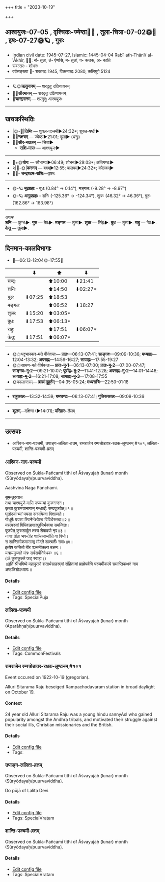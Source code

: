 +++
title = "2023-10-19"

+++
## आश्वयुजः-07-05  ,  वृश्चिकः-ज्येष्ठा🌛🌌  ,  तुला-चित्रा-07-02🌞🌌  ,  इषः-07-27🌞🪐  ,  गुरुः
- Indian civil date: 1945-07-27, Islamic: 1445-04-04 Rabīʿ ath-Thānī/ al-ʾĀkhir, 🌌🌞: सं- तुला, तं- ऐप्पसि, म- तुलां, प- कत्तक, अ- काति
- संवत्सरः - शोभनः
- वर्षसङ्ख्या 🌛- शकाब्दः 1945, विक्रमाब्दः 2080, कलियुगे 5124
___________________
- 🪐🌞**ऋतुमानम्** — शरदृतुः दक्षिणायनम्
- 🌌🌞**सौरमानम्** — शरदृतुः दक्षिणायनम्
- 🌛**चान्द्रमानम्** — शरदृतुः आश्वयुजः
___________________


## खचक्रस्थितिः
- |🌞-🌛|**तिथिः** — शुक्ल-पञ्चमी►24:32*; शुक्ल-षष्ठी►  
- 🌌🌛**नक्षत्रम्** — ज्येष्ठा►21:01; मूला► (धनुः)  
- 🌌🌞**सौर-नक्षत्रम्** — चित्रा►  
  - **राशि-मासः** — आश्वयुजः► 
___________________
- 🌛+🌞**योगः** — सौभाग्यः►06:49; शोभनः►29:03*; अतिगण्डः►  
- २|🌛-🌞|**करणम्** — बवम्►12:55; बालवम्►24:32*; कौलवम्►  
- 🌌🌛- **चन्द्राष्टम-राशिः**—वृषभः  
___________________
- 🌞-🪐 **मूढग्रहाः** - बुधः (0.84° → 0.14°), मङ्गलः (-9.28° → -8.97°)
- 🌞-🪐 **अमूढग्रहाः** - शनिः (-125.36° → -124.34°), शुक्रः (46.32° → 46.36°), गुरुः (162.86° → 163.98°)
___________________
राशयः  
**शनि** — कुम्भः►. **गुरु** — मेषः►. **मङ्गल** — तुला►. **शुक्र** — सिंहः►. **बुध** — तुला►. **राहु** — मेषः►. **केतु** — तुला►. 
___________________


## दिनमान-कालविभागाः
- 🌅—06:13-12:04🌞-17:55🌇  

|      |⬇     |⬆     |⬇     |
|------|-----|-----|------|
|चन्द्रः|     |⬆10:00 |⬇21:41 |
|शनिः   |     |⬆14:50 |⬇02:27*|
|गुरुः  |⬇07:25 |⬆18:53 |     |
|मङ्गलः |     |⬆06:52 |⬇18:27 |
|शुक्रः |⬇15:20 |⬆03:05*|     |
|बुधः   |⬇17:53 |⬆06:13*|     |
|राहुः  |     |⬆17:51 |⬇06:07*|
|केतुः  |⬇17:51 |⬆06:07*|     |
___________________
- 🌞⚝भट्टभास्कर-मते वीर्यवन्तः— **प्रातः**—06:13-07:41; **साङ्गवः**—09:09-10:36; **मध्याह्नः**—12:04-13:32; **अपराह्णः**—14:59-16:27; **सायाह्नः**—17:55-19:27  
- 🌞⚝सायण-मते वीर्यवन्तः— **प्रातः-मु॰1**—06:13-07:00; **प्रातः-मु॰2**—07:00-07:47; **साङ्गवः-मु॰2**—09:21-10:07; **पूर्वाह्णः-मु॰2**—11:41-12:28; **अपराह्णः-मु॰2**—14:01-14:48; **सायाह्नः-मु॰2**—16:21-17:08; **सायाह्नः-मु॰3**—17:08-17:55  
- 🌞कालान्तरम्— **ब्राह्मं मुहूर्तम्**—04:35-05:24; **मध्यरात्रिः**—22:50-01:18  
___________________
- **राहुकालः**—13:32-14:59; **यमघण्टः**—06:13-07:41; **गुलिककालः**—09:09-10:36  
___________________
- **शूलम्**—दक्षिणा (►14:01); **परिहारः**–तैलम्  
___________________

## उत्सवाः
- आश्विन-नाग-पञ्चमी, उपाङ्ग-ललिता-व्रतम्, रामराजेन रम्पचोडावर-रक्षक-लुण्ठनम् #१०१, ललिता-पञ्चमी, शान्ति-पञ्चमी-व्रतम्
### आश्विन-नाग-पञ्चमी

Observed on Śukla-Pañcamī tithi of Āśvayujaḥ (lunar) month (Sūryōdayaḥ/puurvaviddha). 

Aashvina Naga Panchami.

सुमन्तुरुवाच  
तथा चाश्वयुजे मासि पञ्चम्यां कुरुनन्दन।  
कृत्वा कुशमयानागान् गन्धाद्यैः सम्प्रपूजयेत्॥१॥  
घृतोदकाभ्यां पयसा स्नपयित्वा विशाम्पते।  
गोधूमैः पयसा स्विनैर्भक्ष्यैश्च विविधैस्तथा॥२॥  
यस्त्वस्यां विधिवन्नागाञ्छुचिर्भक्त्या समन्वितः।  
पूजयेत् कुरुशार्दूल तस्य शेषादयो नृप॥३॥  
नागाः प्रीता भवन्तीह शान्तिमाप्नोति वा विभो।  
स शान्तिलोकमासाद्य मोदते शाश्वतीः समाः॥४॥  
इत्येष कथितो बीर पञ्चमीकल्प उत्तमः।  
यत्रायमुच्यते मंत्रः सर्वसर्पनिषेधकः ॥६॥  
(ॐ कुरुकुल्ले फट् स्वाहा।)  
॥इति श्रीभविष्ये महापुराणे शतार्धसाहस्र्यां संहितायां ब्राह्मेपर्वणि पञ्चमीकल्पे समाप्तिकथनं नाम अष्टत्रिंशोऽध्यायः॥



#### Details
- [Edit config file](https://github.com/jyotisham/adyatithi/blob/master/devatA/misc-fauna/lunar_month/tithi/07/05/Azvina-nAga-paJcamI.toml)
- Tags: SpecialPuja


### ललिता-पञ्चमी

Observed on Śukla-Pañcamī tithi of Āśvayujaḥ (lunar) month (Aparāhṇaḥ/puurvaviddha). 



#### Details
- [Edit config file](https://github.com/jyotisham/adyatithi/blob/master/devatA/shakti/lunar_month/tithi/07/05/lalitA-paJcamI.toml)
- Tags: CommonFestivals


### रामराजेन रम्पचोडावर-रक्षक-लुण्ठनम् #१०१

Event occured on 1922-10-19 (gregorian). 

Alluri Sitarama Raju beseiged Rampachodavaram station in broad daylight on October 19.

#### Context
24 year old Alluri Sitarama Raju was a young hindu sannyAsI who gained popularity amongst the Andhra tribals, and motivated their struggle against their social ills, Christian missionaries and the British.

#### Details
- [Edit config file](https://github.com/jyotisham/adyatithi/blob/master/mahApuruSha/xatra-later/gregorian/day/10/19/rAmarAjena_rampachoDAvara-raxaka-luNThanam.toml)
- Tags: 


### उपाङ्ग-ललिता-व्रतम्

Observed on Śukla-Pañcamī tithi of Āśvayujaḥ (lunar) month (Sūryōdayaḥ/puurvaviddha). 

Do pūjā of Lalita Devi.

#### Details
- [Edit config file](https://github.com/jyotisham/adyatithi/blob/master/devatA/shakti/lunar_month/tithi/07/05/upAGga-lalitA-vratam.toml)
- Tags: SpecialVratam


### शान्ति-पञ्चमी-व्रतम्

Observed on Śukla-Pañcamī tithi of Āśvayujaḥ (lunar) month (Sūryōdayaḥ/puurvaviddha). 



#### Details
- [Edit config file](https://github.com/jyotisham/adyatithi/blob/master/general/lunar_month/tithi/07/05/zAnti-paJcamI-vratam.toml)
- Tags: SpecialVratam


